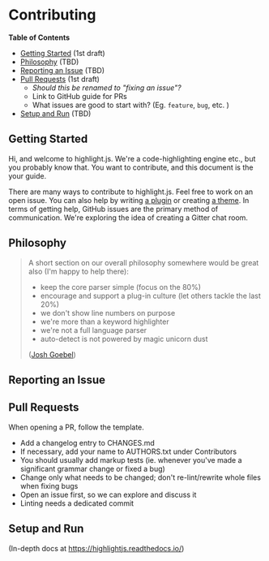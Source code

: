 # Contributing
**Table of Contents**
- [Getting Started](#getting-started) (1st draft)
- [Philosophy](#philosophy) (TBD)
- [Reporting an Issue](#reporting-an-issue) (TBD)
- [Pull Requests](#pull-requests) (1st draft)
	-  _Should this be renamed to "fixing an issue"?_
	-  Link to GitHub guide for PRs
	-  What issues are good to start with? (Eg. `feature`, `bug`, etc. )
- [Setup and Run](#setup-and-run) (TBD)
## Getting Started
Hi, and welcome to highlight.js. We're a code-highlighting engine etc., but you probably know that. You want to contribute, and this document is the your guide.

There are many ways to contribute to highlight.js. Feel free to work on an open issue. You can also help by writing [a plugin](https://highlightjs.readthedocs.io/en/latest/plugin-api.html) or creating [a theme](https://highlightjs.readthedocs.io/en/latest/style-guide.html). In terms of getting help, GitHub issues are the primary method of communication. We're exploring the idea of creating a Gitter chat room.

## Philosophy
> A short section on our overall philosophy somewhere would be great also (I'm happy to help there):
> - keep the core parser simple (focus on the 80%)
> - encourage and support a plug-in culture (let others tackle the last 20%)
> - we don't show line numbers on purpose
> - we're more than a keyword highlighter
> - we're not a full language parser
> - auto-detect is not powered by magic unicorn dust
> 
> ([Josh Goebel](https://github.com/highlightjs/highlight.js/issues/2753#issuecomment-709415929))

## Reporting an Issue

## Pull Requests
When opening a PR, follow the template.
- Add a changelog entry to CHANGES.md
- If necessary, add your name to AUTHORS.txt under Contributors
- You should usually add markup tests (ie. whenever you've made a significant grammar change or fixed a bug)
- Change only what needs to be changed; don't re-lint/rewrite whole files when fixing bugs
- Open an issue first, so we can explore and discuss it
- Linting needs a dedicated commit

## Setup and Run
(In-depth docs at https://highlightjs.readthedocs.io/)
